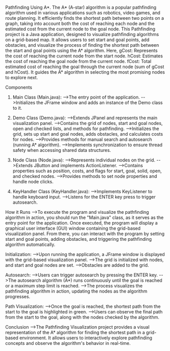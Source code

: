 Pathfinding Using A*.
The A* (A-star) algorithm is a popular pathfinding algorithm used in various applications such as robotics, video games, and route planning. It efficiently finds the shortest path between two points on a graph, taking into account both the cost of reaching each node and the estimated cost from the current node to the goal node.
This Pathfinding project is a Java application, designed to visualize pathfinding algorithms on a grid-based map. It allows users to set start and goal points, add obstacles, and visualize the process of finding the shortest path between the start and goal points using the A* algorithm.
Here,
gCost: Represents the cost of reaching the current node from the start node.
hCost: Estimates the cost of reaching the goal node from the current node.
fCost: Total estimated cost of reaching the goal through the current node (sum of gCost and hCost). It guides the A* algorithm in selecting the most promising nodes to explore next.

Components
1. Main Class (Main.java):
-->The entry point of the application.
-->Initializes the JFrame window and adds an instance of the Demo class to it.
   
2. Demo Class (Demo.java):
-->Extends JPanel and represents the main visualization panel.
-->Contains the grid of nodes, start and goal nodes, open and checked lists, and methods for pathfinding.
-->Initializes the grid, sets up start and goal nodes, adds obstacles, and calculates costs for nodes.
-->Provides methods for manual search and autosearch (running A* algorithm).
-->Implements synchronization to ensure thread safety when accessing shared data structures.
   
3. Node Class (Node.java):
-->Represents individual nodes on the grid.
-->Extends JButton and implements ActionListener.
-->Contains properties such as position, costs, and flags for start, goal, solid, open, and checked nodes.
-->Provides methods to set node properties and handle node clicks.

4. KeyHandler Class (KeyHandler.java):
-->Implements KeyListener to handle keyboard input.
-->Listens for the ENTER key press to trigger autosearch.

How it Runs
-->To execute the program and visualize the pathfinding algorithm in action, you should run the "Main.java" class, as it serves as the entry point for the application. Once     executed, the program will display a graphical user interface (GUI) window containing the grid-based visualization panel. From there, you can interact with the program by    setting start and goal points, adding obstacles, and triggering the pathfinding algorithm automatically.

Initialization:
-->Upon running the application, a JFrame window is displayed with the grid-based visualization panel.
-->The grid is initialized with nodes, and start and goal nodes are set.
-->Obstacles are added to the grid.

Autosearch:
-->Users can trigger autosearch by pressing the ENTER key.
-->The autosearch algorithm (A*) runs continuously until the goal is reached or a maximum step limit is reached.
-->The process visualizes the pathfinding algorithm in action, updating the nodes as the algorithm progresses.

Path Visualization:
-->Once the goal is reached, the shortest path from the start to the goal is highlighted in green.
-->Users can observe the final path from the start to the goal, along with the nodes checked by the algorithm.

Conclusion
-->The Pathfinding Visualization project provides a visual representation of the A* algorithm for finding the shortest path in a grid-based environment. It allows users to interactively explore pathfinding concepts and observe the algorithm's behavior in real-time.
